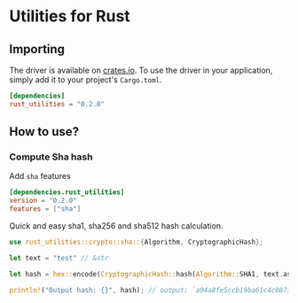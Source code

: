 # Utilities for Rust

## Importing
The driver is available on [crates.io](https://crates.io/crates/rust_utilities). To use the driver in
your application, simply add it to your project's `Cargo.toml`.

```toml
[dependencies]
rust_utilities = "0.2.0"
```

## How to use?

### Compute Sha hash

Add `sha` features

```toml
[dependencies.rust_utilities]
version = "0.2.0"
features = ["sha"]
```

Quick and easy sha1, sha256 and sha512 hash calculation.

```rust
use rust_utilities::crypto::sha::{Algorithm, CryptographicHash};

let text = "test" // &str

let hash = hex::encode(CryptographicHash::hash(Algorithm::SHA1, text.as_bytes())); // String

println!("Output hash: {}", hash); // output: `a94a8fe5ccb19ba61c4c0873d391e987982fbbd3`
```
